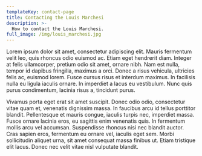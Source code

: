 ```yaml
---
templateKey: contact-page
title: Contacting the Louis Marchesi
description: >-
  How to contact the Louis Marchesi.
full_image: /img/louis_marchesi.jpg
---
```

Lorem ipsum dolor sit amet, consectetur adipiscing elit. Mauris fermentum velit leo, quis rhoncus odio euismod ac. Etiam eget hendrerit diam. Integer at felis ullamcorper, pretium odio sit amet, ornare nibh. Nam est nulla, tempor id dapibus fringilla, maximus a orci. Donec a risus vehicula, ultricies felis ac, euismod lorem. Fusce cursus risus et interdum maximus. In facilisis nulla eu ligula iaculis ornare. In imperdiet a lacus eu vestibulum. Nunc quis purus condimentum, lacinia risus a, tincidunt purus.

Vivamus porta eget erat sit amet suscipit. Donec odio odio, consectetur vitae quam et, venenatis dignissim massa. In faucibus arcu id tellus porttitor blandit. Pellentesque et mauris congue, iaculis turpis nec, imperdiet massa. Fusce ornare lacinia eros, eu sagittis enim venenatis quis. In fermentum mollis arcu vel accumsan. Suspendisse rhoncus nisi nec blandit auctor. Cras sapien eros, fermentum eu ornare vel, iaculis eget sem. Morbi sollicitudin aliquet urna, sit amet consequat massa finibus ut. Etiam tristique elit lacus. Donec nec velit vitae nisl vulputate blandit.